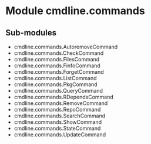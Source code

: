 Module cmdline.commands
=======================

Sub-modules
-----------
* cmdline.commands.AutoremoveCommand
* cmdline.commands.CheckCommand
* cmdline.commands.FilesCommand
* cmdline.commands.FinfoCommand
* cmdline.commands.ForgetCommand
* cmdline.commands.ListCommand
* cmdline.commands.PkgCommand
* cmdline.commands.QueryCommand
* cmdline.commands.RDependsCommand
* cmdline.commands.RemoveCommand
* cmdline.commands.RepoCommand
* cmdline.commands.SearchCommand
* cmdline.commands.ShowCommand
* cmdline.commands.StateCommand
* cmdline.commands.UpdateCommand